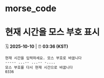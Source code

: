 # morse_code
# 현재 시간을 모스 부호 표시
<!-- MORSE_TIME_START -->
🗓️ **2025-10-10** | ⏰ **03:36 (KST)**

```
현재 시간을 입력하세요. 모스 부호로 바꿉니다
----- ...-- ...-- -....
모스 부호를 다시 현재 시간으로 바꿉니다
0336
```
<!-- MORSE_TIME_END -->
